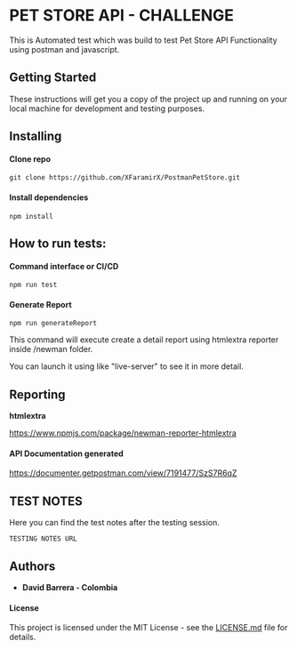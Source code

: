 # PET STORE API - CHALLENGE

This is Automated test which was build to test Pet Store API Functionality using postman and javascript.

## Getting Started

These instructions will get you a copy of the project up and running on your local machine for development and testing purposes.

## Installing

#### Clone repo

```
git clone https://github.com/XFaramirX/PostmanPetStore.git
```

#### Install dependencies

```
npm install
```

## How to run tests:

#### Command interface or CI/CD

```
npm run test
```

#### Generate Report

```
npm run generateReport
```

This command will execute create a detail report using htmlextra reporter inside /newman folder.

You can launch it using like "live-server" to see it in more detail.

## Reporting

**htmlextra**

https://www.npmjs.com/package/newman-reporter-htmlextra

#### API Documentation generated

https://documenter.getpostman.com/view/7191477/SzS7R6qZ

## TEST NOTES

Here you can find the test notes after the testing session.

```
TESTING NOTES URL
```

## Authors

- **David Barrera - Colombia**

#### License

This project is licensed under the MIT License - see the [LICENSE.md](LICENSE.md) file for details.
